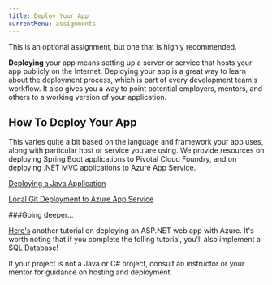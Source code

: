 ```yaml
---
title: Deploy Your App
currentMenu: assignments
---
```


This is an optional assignment, but one that is highly recommended.

**Deploying** your app means setting up a server or service that hosts your app publicly on the Internet. Deploying your app is a great way to learn about the deployment process, which is part of every development team's workflow. It also gives you a way to point potential employers, mentors, and others to a working version of your application.

## How To Deploy Your App

This varies quite a bit based on the language and framework your app uses, along with particular host or service you are using. We provide resources on deploying Spring Boot applications to Pivotal Cloud Foundry, and on deploying .NET MVC applications to Azure App Service.

[Deploying a Java Application](../../articles/deploy-java/)

[Local Git Deployment to Azure App Service](https://docs.microsoft.com/en-us/azure/app-service/app-service-deploy-local-git)

###Going deeper...

[Here's](https://docs.microsoft.com/en-us/azure/app-service/app-service-web-get-started-dotnet) another tutorial on deploying an ASP.NET web app with Azure. It's worth noting that if you complete the folling tutorial, you'll also implement a SQL Database!

<aside class="aside-note" markdown="1">
If your project is not a Java or C# project, consult an instructor or your mentor for guidance on hosting and deployment.
</aside>
